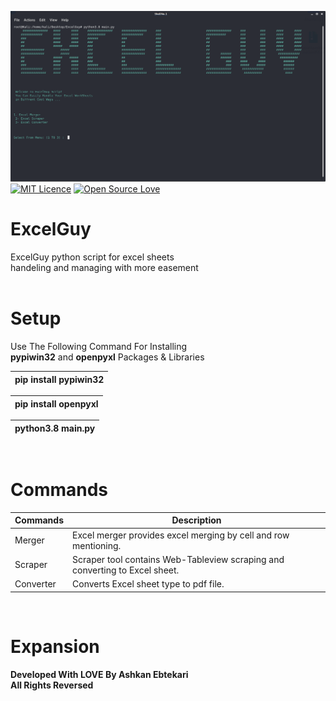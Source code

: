 ![Header](ExcelGuyino.png)
</br>
[![MIT Licence](https://badges.frapsoft.com/os/mit/mit.svg?v=103)](https://opensource.org/licenses/mit-license.php)
[![Open Source Love](https://badges.frapsoft.com/os/v3/open-source.svg?v=103)](https://github.com/ellerbrock/open-source-badges/)

# ExcelGuy

ExcelGuy python script for excel sheets </br>
handeling and managing with more easement </br>
</br>

# Setup

Use The Following Command For Installing </br>
**pypiwin32** and **openpyxl** Packages & Libraries

| pip install pypiwin32               |
| ----------------------------------- |

| pip install openpyxl                |
| ----------------------------------- |

| python3.8 main.py               |
| ------------------------------- |

</br>

# Commands

| Commands | Description |
| ---------- | ----------- |
| Merger | Excel merger provides excel merging by cell and row mentioning. |
| Scraper | Scraper tool contains Web-Tableview scraping and converting to Excel sheet. |
| Converter | Converts Excel sheet type to pdf file. |
</br>

# Expansion

**Developed With LOVE By Ashkan Ebtekari** </br>
**All Rights Reversed**
